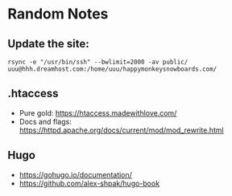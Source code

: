# Random Notes

## Update the site:
```
rsync -e "/usr/bin/ssh" --bwlimit=2000 -av public/ uuu@hhh.dreamhost.com:/home/uuu/happymonkeysnowboards.com/
```

## .htaccess

* Pure gold: https://htaccess.madewithlove.com/
* Docs and flags: https://httpd.apache.org/docs/current/mod/mod_rewrite.html

## Hugo

* https://gohugo.io/documentation/
* https://github.com/alex-shpak/hugo-book
